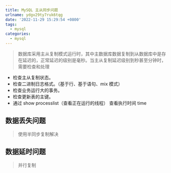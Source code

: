 ```yaml
---
title: MySQL 主从同步问题
urlname: ydgv29ty7ruk6tqg
date: '2022-11-29 15:29:54 +0800'
tags:
  - mysql
categories:
  - mysql
---
```


> 数据库采用主从复制模式运行时，其中主数据库数据复制到从数据库中是存在延迟的，正常延迟的级别是毫秒。当主从复制延迟级别到秒甚至分钟时，需要检查和处理

- 检查主从复制状态。
- 检查二进制日志格式。（基于行、基于语句、mix 模式）
- 检查业务运行大的事务。
- 检查更新表的主键。
- 通过 show processlist（查看正在运行的线程） 查看执行时间 time

## 数据丢失问题

> 使用半同步复制解决

## 数据延时问题

> 并行复制
